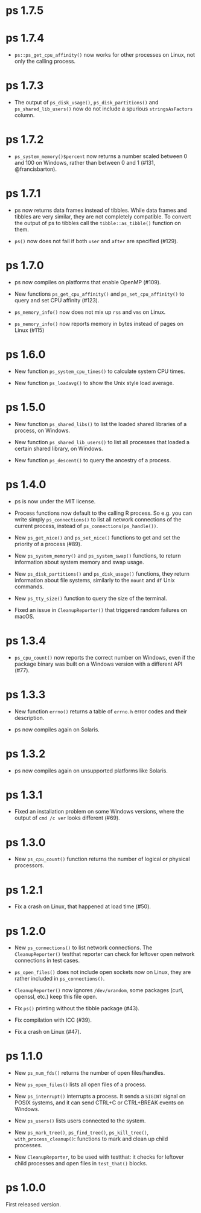 # ps 1.7.5

# ps 1.7.4

* `ps::ps_get_cpu_affinity()` now works for other processes on Linux, not only
  the calling process.

# ps 1.7.3

* The output of `ps_disk_usage()`, `ps_disk_partitions()` and
  `ps_shared_lib_users()` now do not include a spurious `stringsAsFactors`
  column.

# ps 1.7.2

* `ps_system_memory()$percent` now returns a number scaled between 0 and 100
  on Windows, rather than between 0 and 1 (#131, @francisbarton).

# ps 1.7.1

* ps now returns data frames instead of tibbles. While data frames and
  tibbles are very similar, they are not completely compatible. To convert
  the output of ps to tibbles call the `tibble::as_tibble()` function
  on them.

* `ps()` now does not fail if both `user` and `after` are specified (#129).

# ps 1.7.0

* ps now compiles on platforms that enable OpenMP (#109).

* New functions `ps_get_cpu_affinity()` and `ps_set_cpu_affinity()` to query
  and set CPU affinity (#123).

* `ps_memory_info()` now does not mix up `rss` and `vms` on Linux.

* `ps_memory_info()` now reports memory in bytes instead of pages on Linux (#115)

# ps 1.6.0

* New function `ps_system_cpu_times()` to calculate system CPU times.

* New function `ps_loadavg()` to show the Unix style load average.

# ps 1.5.0

* New function `ps_shared_libs()` to list the loaded shared libraries
  of a process, on Windows.

* New function `ps_shared_lib_users()` to list all processes that
  loaded a certain shared library, on Windows.

* New function `ps_descent()` to query the ancestry of a process.

# ps 1.4.0

* ps is now under the MIT license.

* Process functions now default to the calling R process. So e.g. you can
  write simply `ps_connections()` to list all network connections of the
  current process, instead of `ps_connections(ps_handle())`.

* New `ps_get_nice()` and `ps_set_nice()` functions to get and set the
  priority of a process (#89).

* New `ps_system_memory()` and `ps_system_swap()` functions, to
  return information about system memory and swap usage.

* New `ps_disk_partitions()` and `ps_disk_usage()` functions, they
  return information about file systems, similarly to the `mount` and
  `df` Unix commands.

* New `ps_tty_size()` function to query the size of the terminal.

* Fixed an issue in `CleanupReporter()` that triggered random failures
  on macOS.

# ps 1.3.4

* `ps_cpu_count()` now reports the correct number on Windows, even if
  the package binary was built on a Windows version with a different
  API (#77).

# ps 1.3.3

* New function `errno()` returns a table of `errno.h` error codes and
  their description.

* ps now compiles again on Solaris.

# ps 1.3.2

* ps now compiles again on unsupported platforms like Solaris.

# ps 1.3.1

* Fixed an installation problem on some Windows versions, where the
  output of `cmd /c ver` looks different (#69).

# ps 1.3.0

* New `ps_cpu_count()` function returns the number of logical or
  physical processors.

# ps 1.2.1

* Fix a crash on Linux, that happened at load time (#50).

# ps 1.2.0

* New `ps_connections()` to list network connections. The
  `CleanupReporter()` testthat reporter can check for leftover open
  network connections in test cases.

* `ps_open_files()` does not include open sockets now on Linux, they are
  rather included in `ps_connections()`.

* `CleanupReporter()` now ignores `/dev/urandom`, some packages (curl,
  openssl, etc.) keep this file open.

* Fix `ps()` printing without the tibble package (#43).

* Fix compilation with ICC (#39).

* Fix a crash on Linux (#47).

# ps 1.1.0

* New `ps_num_fds()` returns the number of open files/handles.

* New `ps_open_files()` lists all open files of a process.

* New `ps_interrupt()` interrupts a process. It sends a `SIGINT` signal on
  POSIX systems, and it can send CTRL+C or CTRL+BREAK events on Windows.

* New `ps_users()` lists users connected to the system.

* New `ps_mark_tree()`, `ps_find_tree()`, `ps_kill_tree()`,
  `with_process_cleanup()`: functions to mark and clean up child
  processes.

* New `CleanupReporter`, to be used with testthat: it checks for
  leftover child processes and open files in `test_that()` blocks.

# ps 1.0.0

First released version.
